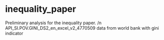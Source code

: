 # inequality_paper
Preliminary analysis for the inequality paper.
/n API_SI.POV.GINI_DS2_en_excel_v2_4770509 data from world bank with gini indicator

